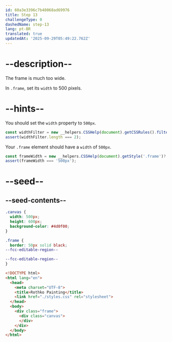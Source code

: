 ```yaml
---
id: 60a3e3396c7b40068ad69976
title: Step 13
challengeType: 0
dashedName: step-13
lang: pt-BR
translated: true
updatedAt: '2025-09-29T05:49:22.762Z'
---
```


# --description--

The frame is much too wide.

In `.frame`, set its `width` to 500 pixels.

# --hints--

You should set the `width` property to `500px`.

```js
const widthFilter = new __helpers.CSSHelp(document).getCSSRules().filter(x => x.style.width === '500px');
assert(widthFilter.length === 2);
```

Your `.frame` element should have a `width` of `500px`.

```js
const frameWidth = new __helpers.CSSHelp(document).getStyle('.frame')?.getPropertyValue('width');
assert(frameWidth === '500px');
```

# --seed--

## --seed-contents--

```css
.canvas {
  width: 500px;
  height: 600px;
  background-color: #4d0f00;
}

.frame {
  border: 50px solid black;
--fcc-editable-region--

--fcc-editable-region--
}
```

```html
<!DOCTYPE html>
<html lang="en">
  <head>
    <meta charset="UTF-8">
    <title>Rothko Painting</title>
    <link href="./styles.css" rel="stylesheet">
  </head>
  <body>
    <div class="frame">
      <div class="canvas">
      </div>
    </div>
  </body>
</html>
```
